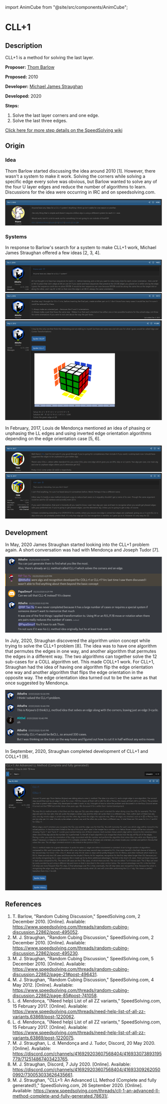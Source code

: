 import AnimCube from "@site/src/components/AnimCube";

# CLL+1

<AnimCube params="buttonbar=0&position=lluuu&scale=6&hint=10&hintborder=1&borderwidth=10&facelets=yoyryyyyywwwwwwwwwbbbybbbbbgggggggggoyooooooorrrbrrrrr" width="400px" height="400px" />

## Description

CLL+1 is a method for solving the last layer.

**Proposer:** [Thom Barlow](CubingContributors/MethodDevelopers.md#barlow-thom-kirjava)

**Proposed:** 2010

**Developer:** [Michael James Straughan](CubingContributors/MethodDevelopers.md#straughan-michael-james-athefre)

**Developed:** 2020

**Steps:**

1. Solve the last layer corners and one edge.
2. Solve the last three edges.

[Click here for more step details on the SpeedSolving wiki](https://www.speedsolving.com/wiki/index.php/CLL%2B1)

## Origin

### Idea

Thom Barlow started discussing the idea around 2010 [1]. However, there wasn't a system to make it work. Solving the corners while solving a specific edge every solve was obvious, but Barlow wanted to solve any of the four U layer edges and reduce the number of algorithms to learn. Discussions for the idea were occurring in IRC and on speedsolving.com.

![](img/CLL+1/Barlow1.png)

### Systems

In response to Barlow's search for a system to make CLL+1 work, Michael James Straughan offered a few ideas [2, 3, 4].

![](img/CLL+1/Straughan1.png)
![](img/CLL+1/Straughan2.png)
![](img/CLL+1/Straughan3.png)

In February, 2017, Louis de Mendonça mentioned an idea of phasing or unphasing the LL edges and using inverted edge orientation algorithms depending on the edge orientation case [5, 6].

![](img/CLL+1/Louis1.png)
![](img/CLL+1/Louis2.png)

## Development

In May, 2020 James Straughan started looking into the CLL+1 problem again. A short conversation was had with Mendonça and Joseph Tudor [7].

![](img/CLL+1/Straughan4.png)

In July, 2020, Straughan discovered the algorithm union concept while trying to solve the CLL+1 problem [8]. The idea was to have one algorithm that permutes the edges in one way, and another algorithm that permutes the edges in a different way. The two algorithms can together solve the 12 sub-cases for a COLL algorithm set. This made COLL+1 work. For CLL+1, Straughan had the idea of having one algorithm flip the edge orientation one way and another algorithm that flips the edge orientation in the opposite way. The edge orientation idea turned out to be the same as that once suggested by Mendonça.

![](img/CLL+1/Straughan5.png)

In September, 2020, Straughan completed development of CLL+1 and COLL+1 [9].

![](img/CLL+1/Straughan6.png)

## References

1. T. Barlow, "Random Cubing Discussion," SpeedSolving.com, 2 December 2010. [Online]. Available: https://www.speedsolving.com/threads/random-cubing-discussion.22862/post-495052.
2. M. J. Straughan, "Random Cubing Discussion," SpeedSolving.com, 2 December 2010. [Online]. Available: https://www.speedsolving.com/threads/random-cubing-discussion.22862/post-495230.
3. M. J. Straughan, "Random Cubing Discussion," SpeedSolving.com, 5 December 2010. [Online]. Available: https://www.speedsolving.com/threads/random-cubing-discussion.22862/page-21#post-496431.
4. M. J. Straughan, "Random Cubing Discussion," SpeedSolving.com, 4 May 2012. [Online]. Available: https://www.speedsolving.com/threads/random-cubing-discussion.22862/page-85#post-741058.
5. L. d. Mendonça, "(Need help) List of all ZZ variants," SpeedSolving.com, 15 February 2017. [Online]. Available: https://www.speedsolving.com/threads/need-help-list-of-all-zz-variants.63869/post-1220062.
6. L. d. Mendonça, "(Need help) List of all ZZ variants," SpeedSolving.com, 15 February 2017. [Online]. Available: https://www.speedsolving.com/threads/need-help-list-of-all-zz-variants.63869/post-1220075.
7. M. J. Straughan, L. d. Mendonça and J. Tudor, Discord, 20 May 2020. [Online]. Available: https://discord.com/channels/416929203607568404/416933073893195779/712514867403423765.
8. M. J. Straughan, Discord, 7 July 2020. [Online]. Available: https://discord.com/channels/416929203607568404/416933092620500992/730053033626435661.
9. M. J. Straughan, "CLL+1: An Advanced LL Method (Complete and fully generated!)," SpeedSolving.com, 26 September 2020. [Online]. Available: https://www.speedsolving.com/threads/cll-1-an-advanced-ll-method-complete-and-fully-generated.78631/.